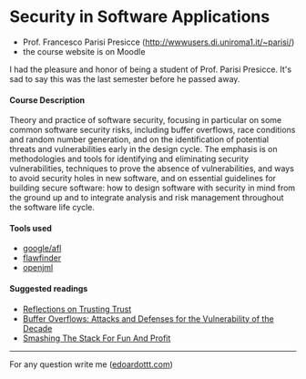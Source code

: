 # Security in Software Applications

- Prof. Francesco Parisi Presicce (http://wwwusers.di.uniroma1.it/~parisi/)
- the course website is on Moodle

I had the pleasure and honor of being a student of Prof. Parisi Presicce. It's sad to say this was the last semester before he passed away.

#### Course Description  
Theory and practice of software security, focusing in particular on some common software security risks, including buffer overflows, race conditions and random number generation, and on the identification of potential threats and vulnerabilities early in the design cycle. The emphasis is on methodologies and tools for identifying and eliminating security vulnerabilities, techniques to prove the absence of vulnerabilities, and ways to avoid security holes in new software, and on essential guidelines for building secure software: how to design software with security in mind from the ground up and to integrate analysis and risk management throughout the software life cycle.

#### Tools used
- [google/afl](https://github.com/google/AFL)
- [flawfinder](https://dwheeler.com/flawfinder/)
- [openjml](https://www.openjml.org/)

#### Suggested readings

- [Reflections on Trusting Trust](http://wwwusers.di.uniroma1.it/~parisi/Risorse/p761-thompson.pdf)
- [Buffer Overflows: Attacks and Defenses for the Vulnerability of the Decade](http://wwwusers.di.uniroma1.it/~parisi/Risorse/cowan-vulnerability.pdf)
- [Smashing The Stack For Fun And Profit](https://elearning.uniroma1.it/pluginfile.php/1059841/mod_resource/content/1/stack_smashing.pdf)

---------

For any question write me ([edoardottt.com](https://edoardottt.com/))
